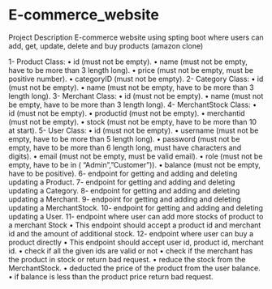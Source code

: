 # E-commerce_website
Project Description
E-commerce website using spting boot where users can add, get, update, delete and buy products
(amazon clone)

1-  Product Class:
• id (must not be empty).
• name (must not be empty, have to be more than 3 length long).
• price (must not be empty, must be positive number).
• categoryID (must not be empty).
2-  Category Class:
• id (must not be empty).
• name (must not be empty, have to be more than 3 length long).
3-  Merchant Class:
• id (must not be empty).
• name (must not be empty, have to be more than 3 length long).
4-  MerchantStock Class:
• id (must not be empty).
• productid (must not be empty).
• merchantid (must not be empty).
• stock (must not be empty, have to be more than 10 at start).
5-  User Class:
• id (must not be empty).
• username (must not be empty, have to be more than 5 length long).
• password (must not be empty, have to be more than 6 length long, must have
characters and digits).
• email (must not be empty, must be valid email).
• role (must not be empty, have to be in ( “Admin”,”Customer”)).
• balance (must not be empty, have to be positive).
6-  endpoint for getting and adding and deleting updating a Product.
7-  endpoint for getting and adding and deleting updating a Category.
8-  endpoint for getting and adding and deleting updating a Merchant.
9-  endpoint for getting and adding and deleting updating a MerchantStock.
10-  endpoint for getting and adding and deleting updating a User.
11- endpoint where user can add more stocks of product to a merchant
Stock
• This endpoint should accept a product id and merchant id and the amount of
additional stock.
12-  endpoint where user can buy a product directly
• This endpoint should accept user id, product id, merchant id.
• check if all the given ids are valid or not
• check if the merchant has the product in stock or return bad request.
• reduce the stock from the MerchantStock.
• deducted the price of the product from the user balance.
• if balance is less than the product price return bad request.
